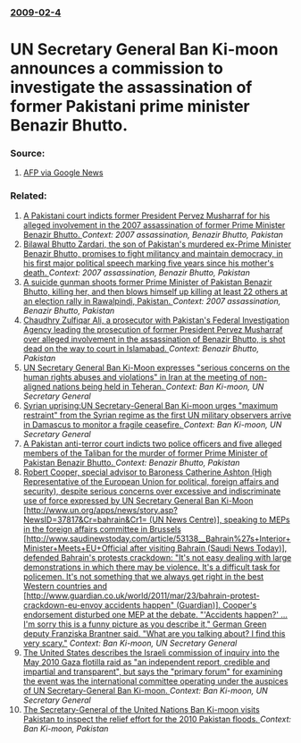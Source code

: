 ### [2009-02-4](/news/2009/02/4/index.md)

#  UN Secretary General Ban Ki-moon announces a commission to investigate the assassination of former Pakistani prime minister Benazir Bhutto. 




### Source:

1. [AFP via Google News](http://www.google.com/hostednews/afp/article/ALeqM5gcwnN_27LB3hwsp4Viv3Q6aZE0Pw)

### Related:

1. [A Pakistani court indicts former President Pervez Musharraf for his alleged involvement in the 2007 assassination of former Prime Minister Benazir Bhutto. ](/news/2013/08/20/a-pakistani-court-indicts-former-president-pervez-musharraf-for-his-alleged-involvement-in-the-2007-assassination-of-former-prime-minister-b.md) _Context: 2007 assassination, Benazir Bhutto, Pakistan_
2. [Bilawal Bhutto Zardari, the son of Pakistan's murdered ex-Prime Minister Benazir Bhutto, promises to fight militancy and maintain democracy, in his first major political speech marking five years since his mother's death. ](/news/2012/12/27/bilawal-bhutto-zardari-the-son-of-pakistan-s-murdered-ex-prime-minister-benazir-bhutto-promises-to-fight-militancy-and-maintain-democracy.md) _Context: 2007 assassination, Benazir Bhutto, Pakistan_
3. [ A suicide gunman shoots former Prime Minister of Pakistan Benazir Bhutto, killing her, and then blows himself up killing at least 22 others at an election rally in Rawalpindi, Pakistan. ](/news/2007/12/27/a-suicide-gunman-shoots-former-prime-minister-of-pakistan-benazir-bhutto-killing-her-and-then-blows-himself-up-killing-at-least-22-others.md) _Context: 2007 assassination, Benazir Bhutto, Pakistan_
4. [Chaudhry Zulfiqar Ali, a prosecutor with Pakistan's Federal Investigation Agency leading the prosecution of former President Pervez Musharraf over alleged involvement in the assassination of Benazir Bhutto, is shot dead on the way to court in Islamabad. ](/news/2013/05/3/chaudhry-zulfiqar-ali-a-prosecutor-with-pakistan-s-federal-investigation-agency-leading-the-prosecution-of-former-president-pervez-musharra.md) _Context: Benazir Bhutto, Pakistan_
5. [UN Secretary General Ban Ki-Moon expresses "serious concerns on the human rights abuses and violations" in Iran at the meeting of non-aligned nations being held in  Teheran. ](/news/2012/08/29/un-secretary-general-ban-ki-moon-expresses-serious-concerns-on-the-human-rights-abuses-and-violations-in-iran-at-the-meeting-of-non-aligne.md) _Context: Ban Ki-moon, UN Secretary General_
6. [Syrian uprising:UN Secretary-General Ban Ki-moon urges "maximum restraint" from the Syrian regime as the first UN military observers arrive in Damascus to monitor a fragile ceasefire. ](/news/2012/04/16/syrian-uprising-pun-secretary-general-ban-ki-moon-urges-maximum-restraint-from-the-syrian-regime-as-the-first-un-military-observers-arrive.md) _Context: Ban Ki-moon, UN Secretary General_
7. [A Pakistan anti-terror court indicts two police officers and five alleged members of the Taliban for the murder of former Prime Minister of Pakistan Benazir Bhutto. ](/news/2011/11/5/a-pakistan-anti-terror-court-indicts-two-police-officers-and-five-alleged-members-of-the-taliban-for-the-murder-of-former-prime-minister-of.md) _Context: Benazir Bhutto, Pakistan_
8. [Robert Cooper, special advisor to Baroness Catherine Ashton (High Representative of the European Union for political, foreign affairs and security), despite serious concerns over excessive and indiscriminate use of force expressed by UN Secretary General Ban Ki-Moon [http://www.un.org/apps/news/story.asp?NewsID=37817&Cr=bahrain&Cr1= (UN News Centre)], speaking to MEPs in the foreign affairs committee in Brussels [http://www.saudinewstoday.com/article/53138__Bahrain%27s+Interior+Minister+Meets+EU+Official after visiting Bahrain (Saudi News Today)], defended Bahrain's protests crackdown:  "It's not easy dealing with large demonstrations in which there may be violence. It's a difficult task for policemen. It's not something that we always get right in the best Western countries and [http://www.guardian.co.uk/world/2011/mar/23/bahrain-protest-crackdown-eu-envoy accidents happen" (Guardian)]. Cooper's endorsement disturbed one MEP at the debate. "'Accidents happen?' ... I'm sorry this is a funny picture as you describe it," German Green deputy Franziska Brantner said. "What are you talking about? I find this very scary."](/news/2011/03/22/robert-cooper-special-advisor-to-baroness-catherine-ashton-high-representative-of-the-european-union-for-political-foreign-affairs-and-se.md) _Context: Ban Ki-moon, UN Secretary General_
9. [The United States describes the Israeli commission of inquiry  into the May 2010 Gaza flotilla raid as "an independent report, credible and impartial and transparent", but says the "primary forum" for examining the event was the international committee operating under the auspices of UN Secretary-General Ban Ki-moon.  ](/news/2011/01/25/the-united-states-describes-the-israeli-commission-of-inquiry-into-the-may-2010-gaza-flotilla-raid-as-an-independent-report-credible-and.md) _Context: Ban Ki-moon, UN Secretary General_
10. [The Secretary-General of the United Nations Ban Ki-moon visits Pakistan to inspect the relief effort for the 2010 Pakistan floods. ](/news/2010/08/15/the-secretary-general-of-the-united-nations-ban-ki-moon-visits-pakistan-to-inspect-the-relief-effort-for-the-2010-pakistan-floods.md) _Context: Ban Ki-moon, Pakistan_
